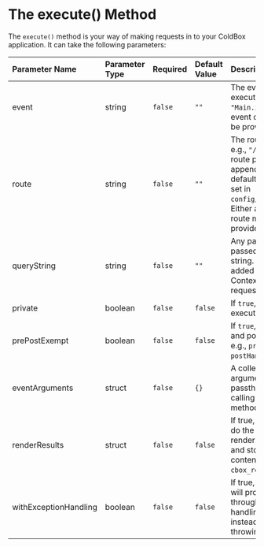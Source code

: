 # The execute\(\) Method

The `execute()` method is your way of making requests in to your ColdBox application. It can take the following parameters:

| Parameter Name | Parameter Type | Required | Default Value | Description |
| :--- | :--- | :--- | :--- | :--- |
| event | string | `false` | `""` | The event name to execute. e.g., `"Main.index"`. Either an event or a route must be provided. |
| route | string | `false` | `""` | The route to execute. e.g., `"/login"`. The route parameter appends to your default SES Base Url set in `config/routes.cfm`. Either an event or a route must be provided. |
| queryString | string | `false` | `""` | Any parameters to be passed as a query string. These will be added to the Request Context for the test request. |
| private | boolean | `false` | `false` | If `true`, sets the event execution as private. |
| prePostExempt | boolean | `false` | `false` | If `true`, skips the pre- and post- interceptors. e.g., `preEvent`, `postHandler`, etc. |
| eventArguments | struct | `false` | `{}` | A collection of arguments to passthrough to the calling event handler method. |
| renderResults | struct | `false` | `false` | If true, then it will try to do the normal rendering procedures and store the rendered content in the RC as `cbox_rendered_content`. |
| withExceptionHandling | boolean | `false` | `false` | If true, then ColdBox will process any errors through the exception handling framework instead of just throwing the error. |

